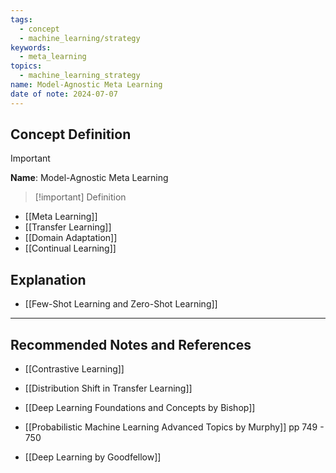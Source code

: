 ```yaml
---
tags:
  - concept
  - machine_learning/strategy
keywords:
  - meta_learning
topics:
  - machine_learning_strategy
name: Model-Agnostic Meta Learning
date of note: 2024-07-07
---
```


## Concept Definition

>[!important]
>**Name**: Model-Agnostic Meta Learning

>[!important] Definition
>

- [[Meta Learning]]
- [[Transfer Learning]]
- [[Domain Adaptation]]
- [[Continual Learning]]






## Explanation

- [[Few-Shot Learning and Zero-Shot Learning]]




-----------
##  Recommended Notes and References

- [[Contrastive Learning]]
- [[Distribution Shift in Transfer Learning]]

- [[Deep Learning Foundations and Concepts by Bishop]]
- [[Probabilistic Machine Learning Advanced Topics by Murphy]] pp 749 - 750
- [[Deep Learning by Goodfellow]]